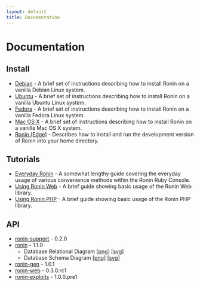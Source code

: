 ```yaml
---
layout: default
title: Documentation
---
```


# Documentation

## Install

* [Debian](install/debian.html) -
  A brief set of instructions describing how to install Ronin on a vanilla
  Debian Linux system.
* [Ubuntu](install/ubuntu.html) -
  A brief set of instructions describing how to install Ronin on a vanilla
  Ubuntu Linux system.
* [Fedora](install/fedora.html) -
  A brief set of instructions describing how to install Ronin on a vanilla
  Fedora Linux system.
* [Mac OS X](install/osx.html) -
  A brief set of instructions describing how to install Ronin on a vanilla
  Mac OS X system.
* [Ronin (Edge)](install/edge.html) -
  Describes how to install and run the development version of Ronin into
  your home directory.

## Tutorials

* [Everyday Ronin](tutorials/everyday_ronin.html) - 
  A somewhat lengthy guide covering the everyday usage of various
  convenience methods within the Ronin Ruby Console.
* [Using Ronin Web](tutorials/using_ronin_web.html) -
  A brief guide showing basic usage of the Ronin Web library.
* [Using Ronin PHP](tutorials/using_ronin_php.html) -
  A brief guide showing basic usage of the Ronin PHP library.

## API

* [ronin-support](ronin-support/) - 0.2.0
* [ronin](ronin/) - 1.1.0
  * Database Relational Diagram
    [[png]](ronin/relational_diagram.png)
    [[svg]](ronin/relational_diagram.svg)
  * Database Schema Diagram
    [[png]](ronin/schema_diagram.png)
    [[svg]](ronin/schema_diagram.svg)
* [ronin-gen](ronin-gen/) - 1.0.1
* [ronin-web](ronin-web/) - 0.3.0.rc1
* [ronin-exploits](ronin-exploits/) - 1.0.0.pre1

